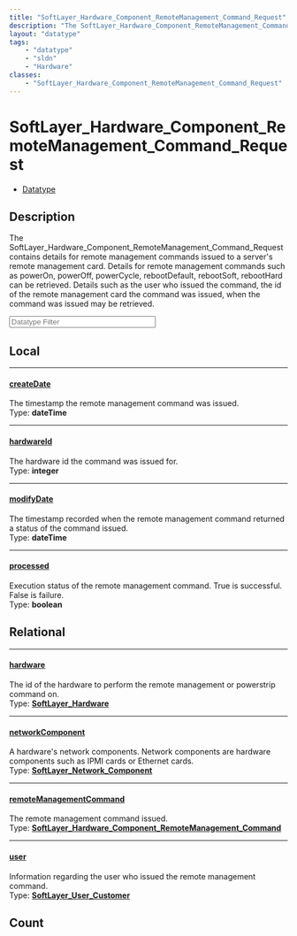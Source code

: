 ```yaml
---
title: "SoftLayer_Hardware_Component_RemoteManagement_Command_Request"
description: "The SoftLayer_Hardware_Component_RemoteManagement_Command_Request contains details for remote management commands issued... "
layout: "datatype"
tags:
    - "datatype"
    - "sldn"
    - "Hardware"
classes:
    - "SoftLayer_Hardware_Component_RemoteManagement_Command_Request"
---
```


# SoftLayer_Hardware_Component_RemoteManagement_Command_Request
<div id='service-datatype'>
    <ul id='sldn-reference-tabs'>
        <li id='datatype'> <a href='/reference/datatypes/SoftLayer_Hardware_Component_RemoteManagement_Command_Request' >Datatype</a></li>
    </ul>
</div>

## Description 
The SoftLayer_Hardware_Component_RemoteManagement_Command_Request contains details for remote management commands issued to a server's remote management card.  Details for remote management commands such as powerOn, powerOff, powerCycle, rebootDefault, rebootSoft, rebootHard can be retrieved.  Details such as the user who issued the command, the id of the remote management card the command was issued, when the command was issued may be retrieved. 





<!-- Filer BEGIN -->
<div class="view-filters">
        <div class="clearfix">
            <div class="search-input-box">
                <input placeholder="Datatype Filter" onkeyup="titleSearch(inputId='prop-input', divId='properties', elementClass='prop-row')" 
                    type="text" id="prop-input" value="" size="30" maxlength="128" class="form-text">
            </div>
        </div>
</div>
<!-- Filer END -->

<div id="properties" class="content">
<div id="localProperties" class="prop-content" >

## Local
<div class="prop-row">

-----
[createDate]: #createdate
#### [createDate]
The timestamp the remote management command was issued.  
<span class="type-label">Type: </span>**dateTime**


</div>
<div class="prop-row">

-----
[hardwareId]: #hardwareid
#### [hardwareId]
The hardware id the command was issued for.  
<span class="type-label">Type: </span>**integer**


</div>
<div class="prop-row">

-----
[modifyDate]: #modifydate
#### [modifyDate]
The timestamp recorded when the remote management command returned a status of the command issued.  
<span class="type-label">Type: </span>**dateTime**


</div>
<div class="prop-row">

-----
[processed]: #processed
#### [processed]
Execution status of the remote management command.  True is successful.  False is failure.  
<span class="type-label">Type: </span>**boolean**


</div>
</div>
<!-- LOCAL PROPERTY END -->

<div id="relationalProperties"  class="prop-content" >

## Relational
<div class="prop-row">

-----
[hardware]: #hardware
#### [hardware]
The id of the hardware to perform the remote management or powerstrip command on.  
<span class="type-label">Type: </span>**<a href='/reference/datatypes/SoftLayer_Hardware'>SoftLayer_Hardware </a>**


</div>
<div class="prop-row">

-----
[networkComponent]: #networkcomponent
#### [networkComponent]
A hardware's network components. Network components are hardware components such as IPMI cards or Ethernet cards.  
<span class="type-label">Type: </span>**<a href='/reference/datatypes/SoftLayer_Network_Component'>SoftLayer_Network_Component </a>**


</div>
<div class="prop-row">

-----
[remoteManagementCommand]: #remotemanagementcommand
#### [remoteManagementCommand]
The remote management command issued.  
<span class="type-label">Type: </span>**<a href='/reference/datatypes/SoftLayer_Hardware_Component_RemoteManagement_Command'>SoftLayer_Hardware_Component_RemoteManagement_Command </a>**


</div>
<div class="prop-row">

-----
[user]: #user
#### [user]
Information regarding the user who issued the remote management command.  
<span class="type-label">Type: </span>**<a href='/reference/datatypes/SoftLayer_User_Customer'>SoftLayer_User_Customer </a>**


</div>

## Count
</div>



